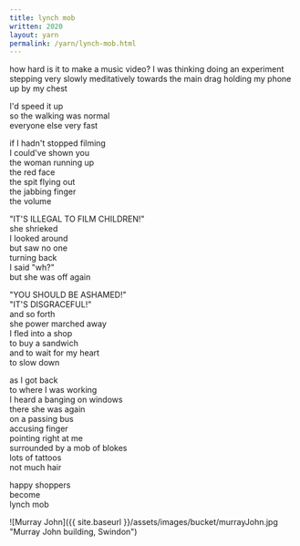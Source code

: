 ```yaml
---
title: lynch mob
written: 2020
layout: yarn
permalink: /yarn/lynch-mob.html
---
```


<div class="poem">
how hard is it  
to make a music video?  
I was thinking  
doing an experiment  
stepping very slowly  
meditatively  
towards the main drag  
holding my phone  
up by my chest


I'd speed it up  
so the walking was normal  
everyone else very fast


if I hadn't stopped filming  
I could've shown you  
the woman running up  
the red face  
the spit flying out  
the jabbing finger  
the volume


"IT'S ILLEGAL TO FILM CHILDREN!"  
she shrieked  
I looked around  
but saw no one  
turning back  
I said "wh?"  
but she was off again


"YOU SHOULD BE ASHAMED!"  
"IT'S DISGRACEFUL!"  
and so forth  
she power marched away  
I fled into a shop  
to buy a sandwich  
and to wait for my heart   
to slow down


as I got back  
to where I was working  
I heard a banging on windows  
there she was again  
on a passing bus  
accusing finger  
pointing right at me  
surrounded by a mob of blokes  
lots of tattoos  
not much hair


happy shoppers  
become  
lynch mob
</div>

![Murray John]({{ site.baseurl }}/assets/images/bucket/murrayJohn.jpg "Murray John building, Swindon")
